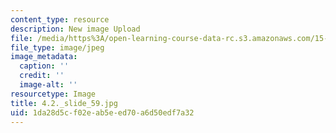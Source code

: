 ```yaml
---
content_type: resource
description: New image Upload
file: /media/https%3A/open-learning-course-data-rc.s3.amazonaws.com/15-s21-nuts-and-bolts-of-business-plans-january-iap-2014/1da28d5cf02eab5eed70a6d50edf7a32_4.2._slide_59.jpg
file_type: image/jpeg
image_metadata:
  caption: ''
  credit: ''
  image-alt: ''
resourcetype: Image
title: 4.2._slide_59.jpg
uid: 1da28d5c-f02e-ab5e-ed70-a6d50edf7a32
---
```

